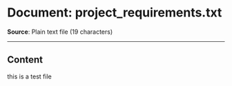 # Document: project_requirements.txt

**Source**: Plain text file (19 characters)

---

## Content

this is a test file
